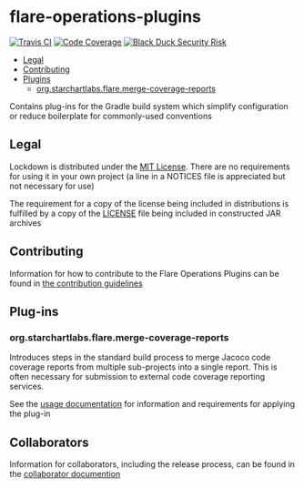 # flare-operations-plugins

[![Travis CI](https://img.shields.io/travis/StarChart-Labs/flare-operations-plugins.svg?branch=master)](https://travis-ci.org/StarChart-Labs/flare-operations-plugins) [![Code Coverage](https://img.shields.io/codecov/c/github/StarChart-Labs/flare-operations-plugins.svg)](https://codecov.io/github/StarChart-Labs/flare-operations-plugins) [![Black Duck Security Risk](https://copilot.blackducksoftware.com/github/groups/StarChart-Labs/locations/flare-operations-plugins/public/results/branches/master/badge-risk.svg)](https://copilot.blackducksoftware.com/github/groups/StarChart-Labs/locations/flare-operations-plugins/public/results/branches/master)

* [Legal](#legal)
* [Contributing](#contributing)
* [Plugins](#plugins)
    * [org.starchartlabs.flare.merge-coverage-reports](#org.starchartlabs.flare.merge-coverage-reports)

Contains plug-ins for the Gradle build system which simplify configuration or reduce boilerplate for commonly-used conventions

## Legal

Lockdown is distributed under the [MIT License](https://opensource.org/licenses/MIT). There are no requirements for using it in your own project (a line in a NOTICES file is appreciated but not necessary for use)

The requirement for a copy of the license being included in distributions is fulfilled by a copy of the [LICENSE](./LICENSE) file being included in constructed JAR archives

## Contributing

Information for how to contribute to the Flare Operations Plugins can be found in [the contribution guidelines](CONTRIBUTING.md)

## Plug-ins

### org.starchartlabs.flare.merge-coverage-reports

Introduces steps in the standard build process to merge Jacoco code coverage reports from multiple sub-projects into a single report. This is often necessary for submission to external code coverage reporting services.

See the [usage documentation](./doc/merge-coverage-reports.md) for information and requirements for applying the plug-in

## Collaborators

Information for collaborators, including the release process, can be found in the [collaborator documention](./COLLABORATORS.md)
